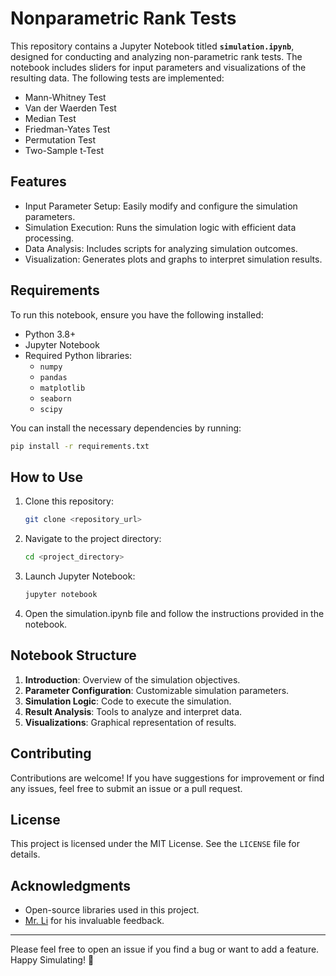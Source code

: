 # Nonparametric Rank Tests


This repository contains a Jupyter Notebook titled **`simulation.ipynb`**, designed for conducting and analyzing non-parametric rank tests. The notebook includes sliders for input parameters and visualizations of the resulting data. The following tests are implemented:

- Mann-Whitney Test
- Van der Waerden Test
- Median Test
- Friedman-Yates Test
- Permutation Test
- Two-Sample t-Test

## Features

- Input Parameter Setup: Easily modify and configure the simulation parameters.
- Simulation Execution: Runs the simulation logic with efficient data processing.
- Data Analysis: Includes scripts for analyzing simulation outcomes.
- Visualization: Generates plots and graphs to interpret simulation results.

## Requirements

To run this notebook, ensure you have the following installed:

- Python 3.8+
- Jupyter Notebook
- Required Python libraries:
  - `numpy`
  - `pandas`
  - `matplotlib`
  - `seaborn`
  - `scipy`

You can install the necessary dependencies by running:

```bash
pip install -r requirements.txt
```

## How to Use

1. Clone this repository:
   ```bash
   git clone <repository_url>
   ```
2. Navigate to the project directory:
    ```bash
    cd <project_directory>
    ```
3. Launch Jupyter Notebook:
    ```bash
    jupyter notebook
    ```
4. Open the simulation.ipynb file and follow the instructions provided in the notebook.

## Notebook Structure

1. **Introduction**: Overview of the simulation objectives.
2. **Parameter Configuration**: Customizable simulation parameters.
3. **Simulation Logic**: Code to execute the simulation.
4. **Result Analysis**: Tools to analyze and interpret data.
5. **Visualizations**: Graphical representation of results.

## Contributing

Contributions are welcome! If you have suggestions for improvement or find any issues, feel free to submit an issue or a pull request.

## License

This project is licensed under the MIT License. See the `LICENSE` file for details.

## Acknowledgments

- Open-source libraries used in this project.
- [Mr. Li](https://scholar.google.com/citations?user=bfH3tUcAAAAJ) for his invaluable feedback.

---

Please feel free to open an issue if you find a bug or want to add a feature. Happy Simulating! 🎉

